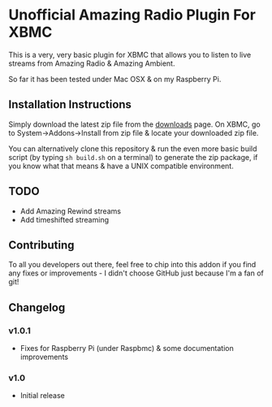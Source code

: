 # Unofficial Amazing Radio Plugin For XBMC

This is a very, very basic plugin for XBMC that allows you to listen to live streams from Amazing Radio & Amazing Ambient.  

So far it has been tested under Mac OSX & on my Raspberry Pi.

## Installation Instructions

Simply download the latest zip file from the [downloads](downloads/) page.  On XBMC, go to System->Addons->Install from zip file & locate your downloaded zip file.

You can alternatively clone this repository & run the even more basic build script (by typing `sh build.sh` on a terminal) to generate the zip package, if you know what that means & have a UNIX compatible environment.

## TODO

* Add Amazing Rewind streams
* Add timeshifted streaming

## Contributing

To all you developers out there, feel free to chip into this addon if you find any fixes or improvements - I didn't choose GitHub just because I'm a fan of git!

## Changelog

### v1.0.1

* Fixes for Raspberry Pi (under Raspbmc) & some documentation improvements

### v1.0

* Initial release
